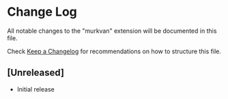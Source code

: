 # Change Log

All notable changes to the "murkvan" extension will be documented in this file.

Check [Keep a Changelog](http://keepachangelog.com/) for recommendations on how to structure this file.

## [Unreleased]

- Initial release
